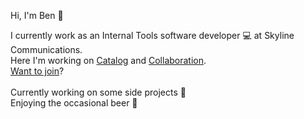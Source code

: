 Hi, I'm Ben 👋

I currently work as an Internal Tools software developer 💻 at Skyline Communications.<br>
Here I'm working on <a href="https://catalog.dataminer.services/">Catalog</a> and <a href="https://collaboration.dataminer.services/">Collaboration</a>.<br>
<a href="https://skyline.be/jobs/jobs/software-developer-internal-tools" >Want to join</a>? 
<br><br>
Currently working on some side projects 🎼<br>
Enjoying the occasional beer 🍻

<!---
benborra/benborra is a ✨ special ✨ repository because its `README.md` (this file) appears on your GitHub profile.
You can click the Preview link to take a look at your changes.
--->
